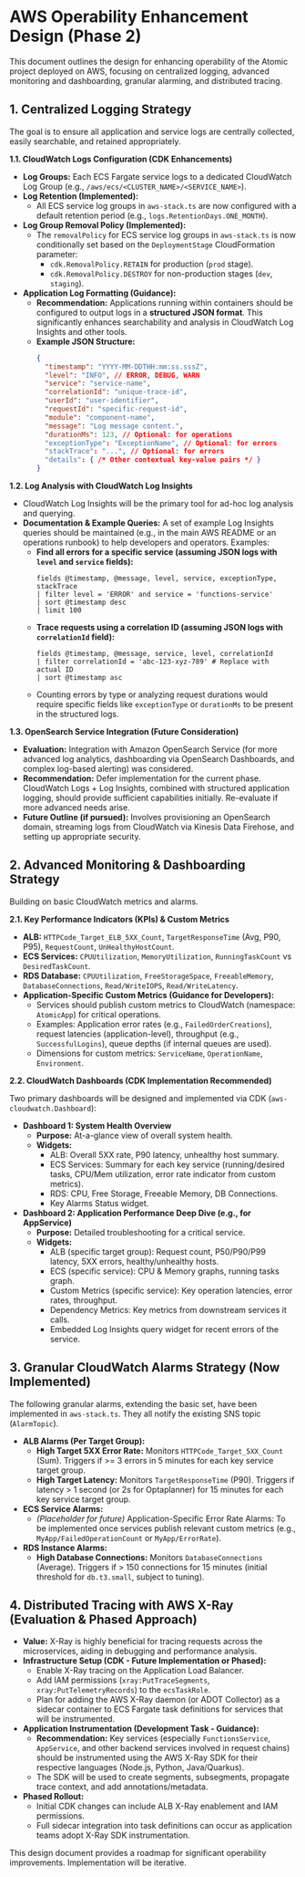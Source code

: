 # AWS Operability Enhancement Design (Phase 2)

This document outlines the design for enhancing operability of the Atomic project deployed on AWS, focusing on centralized logging, advanced monitoring and dashboarding, granular alarming, and distributed tracing.

## 1. Centralized Logging Strategy

The goal is to ensure all application and service logs are centrally collected, easily searchable, and retained appropriately.

**1.1. CloudWatch Logs Configuration (CDK Enhancements)**

*   **Log Groups:** Each ECS Fargate service logs to a dedicated CloudWatch Log Group (e.g., `/aws/ecs/<CLUSTER_NAME>/<SERVICE_NAME>`).
*   **Log Retention (Implemented):**
    *   All ECS service log groups in `aws-stack.ts` are now configured with a default retention period (e.g., `logs.RetentionDays.ONE_MONTH`).
*   **Log Group Removal Policy (Implemented):**
    *   The `removalPolicy` for ECS service log groups in `aws-stack.ts` is now conditionally set based on the `DeploymentStage` CloudFormation parameter:
        *   `cdk.RemovalPolicy.RETAIN` for production (`prod` stage).
        *   `cdk.RemovalPolicy.DESTROY` for non-production stages (`dev`, `staging`).
*   **Application Log Formatting (Guidance):**
    *   **Recommendation:** Applications running within containers should be configured to output logs in a **structured JSON format**. This significantly enhances searchability and analysis in CloudWatch Log Insights and other tools.
    *   **Example JSON Structure:**
        ```json
        {
          "timestamp": "YYYY-MM-DDTHH:mm:ss.sssZ",
          "level": "INFO", // ERROR, DEBUG, WARN
          "service": "service-name",
          "correlationId": "unique-trace-id",
          "userId": "user-identifier",
          "requestId": "specific-request-id",
          "module": "component-name",
          "message": "Log message content.",
          "durationMs": 123, // Optional: for operations
          "exceptionType": "ExceptionName", // Optional: for errors
          "stackTrace": "...", // Optional: for errors
          "details": { /* Other contextual key-value pairs */ }
        }
        ```

**1.2. Log Analysis with CloudWatch Log Insights**

*   CloudWatch Log Insights will be the primary tool for ad-hoc log analysis and querying.
*   **Documentation & Example Queries:** A set of example Log Insights queries should be maintained (e.g., in the main AWS README or an operations runbook) to help developers and operators. Examples:
    *   **Find all errors for a specific service (assuming JSON logs with `level` and `service` fields):**
        ```logs
        fields @timestamp, @message, level, service, exceptionType, stackTrace
        | filter level = 'ERROR' and service = 'functions-service'
        | sort @timestamp desc
        | limit 100
        ```
    *   **Trace requests using a correlation ID (assuming JSON logs with `correlationId` field):**
        ```logs
        fields @timestamp, @message, service, level, correlationId
        | filter correlationId = 'abc-123-xyz-789' # Replace with actual ID
        | sort @timestamp asc
        ```
    *   Counting errors by type or analyzing request durations would require specific fields like `exceptionType` or `durationMs` to be present in the structured logs.

**1.3. OpenSearch Service Integration (Future Consideration)**

*   **Evaluation:** Integration with Amazon OpenSearch Service (for more advanced log analytics, dashboarding via OpenSearch Dashboards, and complex log-based alerting) was considered.
*   **Recommendation:** Defer implementation for the current phase. CloudWatch Logs + Log Insights, combined with structured application logging, should provide sufficient capabilities initially. Re-evaluate if more advanced needs arise.
*   **Future Outline (if pursued):** Involves provisioning an OpenSearch domain, streaming logs from CloudWatch via Kinesis Data Firehose, and setting up appropriate security.

## 2. Advanced Monitoring & Dashboarding Strategy

Building on basic CloudWatch metrics and alarms.

**2.1. Key Performance Indicators (KPIs) & Custom Metrics**

*   **ALB:** `HTTPCode_Target_ELB_5XX_Count`, `TargetResponseTime` (Avg, P90, P95), `RequestCount`, `UnHealthyHostCount`.
*   **ECS Services:** `CPUUtilization`, `MemoryUtilization`, `RunningTaskCount` vs `DesiredTaskCount`.
*   **RDS Database:** `CPUUtilization`, `FreeStorageSpace`, `FreeableMemory`, `DatabaseConnections`, `Read/WriteIOPS`, `Read/WriteLatency`.
*   **Application-Specific Custom Metrics (Guidance for Developers):**
    *   Services should publish custom metrics to CloudWatch (namespace: `AtomicApp`) for critical operations.
    *   Examples: Application error rates (e.g., `FailedOrderCreations`), request latencies (application-level), throughput (e.g., `SuccessfulLogins`), queue depths (if internal queues are used).
    *   Dimensions for custom metrics: `ServiceName`, `OperationName`, `Environment`.

**2.2. CloudWatch Dashboards (CDK Implementation Recommended)**

Two primary dashboards will be designed and implemented via CDK (`aws-cloudwatch.Dashboard`):

*   **Dashboard 1: System Health Overview**
    *   **Purpose:** At-a-glance view of overall system health.
    *   **Widgets:**
        *   ALB: Overall 5XX rate, P90 latency, unhealthy host summary.
        *   ECS Services: Summary for each key service (running/desired tasks, CPU/Mem utilization, error rate indicator from custom metrics).
        *   RDS: CPU, Free Storage, Freeable Memory, DB Connections.
        *   Key Alarms Status widget.
*   **Dashboard 2: Application Performance Deep Dive (e.g., for AppService)**
    *   **Purpose:** Detailed troubleshooting for a critical service.
    *   **Widgets:**
        *   ALB (specific target group): Request count, P50/P90/P99 latency, 5XX errors, healthy/unhealthy hosts.
        *   ECS (specific service): CPU & Memory graphs, running tasks graph.
        *   Custom Metrics (specific service): Key operation latencies, error rates, throughput.
        *   Dependency Metrics: Key metrics from downstream services it calls.
        *   Embedded Log Insights query widget for recent errors of the service.

## 3. Granular CloudWatch Alarms Strategy (Now Implemented)

The following granular alarms, extending the basic set, have been implemented in `aws-stack.ts`. They all notify the existing SNS topic (`AlarmTopic`).

*   **ALB Alarms (Per Target Group):**
    *   **High Target 5XX Error Rate:** Monitors `HTTPCode_Target_5XX_Count` (Sum). Triggers if >= 3 errors in 5 minutes for each key service target group.
    *   **High Target Latency:** Monitors `TargetResponseTime` (P90). Triggers if latency > 1 second (or 2s for Optaplanner) for 15 minutes for each key service target group.
*   **ECS Service Alarms:**
    *   *(Placeholder for future)* Application-Specific Error Rate Alarms: To be implemented once services publish relevant custom metrics (e.g., `MyApp/FailedOperationCount` or `MyApp/ErrorRate`).
*   **RDS Instance Alarms:**
    *   **High Database Connections:** Monitors `DatabaseConnections` (Average). Triggers if > 150 connections for 15 minutes (initial threshold for `db.t3.small`, subject to tuning).

## 4. Distributed Tracing with AWS X-Ray (Evaluation & Phased Approach)

*   **Value:** X-Ray is highly beneficial for tracing requests across the microservices, aiding in debugging and performance analysis.
*   **Infrastructure Setup (CDK - Future Implementation or Phased):**
    *   Enable X-Ray tracing on the Application Load Balancer.
    *   Add IAM permissions (`xray:PutTraceSegments`, `xray:PutTelemetryRecords`) to the `ecsTaskRole`.
    *   Plan for adding the AWS X-Ray daemon (or ADOT Collector) as a sidecar container to ECS Fargate task definitions for services that will be instrumented.
*   **Application Instrumentation (Development Task - Guidance):**
    *   **Recommendation:** Key services (especially `FunctionsService`, `AppService`, and other backend services involved in request chains) should be instrumented using the AWS X-Ray SDK for their respective languages (Node.js, Python, Java/Quarkus).
    *   The SDK will be used to create segments, subsegments, propagate trace context, and add annotations/metadata.
*   **Phased Rollout:**
    *   Initial CDK changes can include ALB X-Ray enablement and IAM permissions.
    *   Full sidecar integration into task definitions can occur as application teams adopt X-Ray SDK instrumentation.

This design document provides a roadmap for significant operability improvements. Implementation will be iterative.
